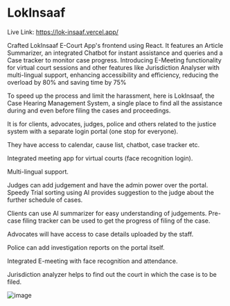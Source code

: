 # LokInsaaf


Live Link: https://lok-insaaf.vercel.app/

Crafted LokInsaaf E-Court App's frontend using React. It features an Article Summarizer, an integrated Chatbot for instant assistance and queries and a Case tracker to monitor case progress. Introducing E-Meeting functionality for virtual court sessions and other features like Jurisdiction Analyser with multi-lingual support, enhancing accessibility and efficiency, reducing the overload by 80\% and saving time by 75%

To speed up the process and limit the harassment, here is LokInsaaf, the Case Hearing Management System, a single place to find all the assistance during and even before filing the cases and proceedings.

It is for clients, advocates, judges, police and others related to the justice system with a separate login portal (one stop for everyone).

They have access to calendar, cause list, chatbot, case tracker etc.

Integrated meeting app for virtual courts (face recognition login).

Multi-lingual support.

Judges can add judgement and have the admin power over the portal. Speedy Trial sorting using AI provides suggestion to the judge about the further schedule of cases.

Clients can use AI summarizer for easy understanding of judgements. Pre-case filing tracker can be used to get the progress of filing of the case.

Advocates will have access to case details uploaded by the staff.

Police can add investigation reports on the portal itself.

Integrated E-meeting with face recognition and attendance.

Jurisdiction analyzer helps to find out the court in which the case is to be filed.

![image](https://github.com/Yakshit-Khurana/LokInsaaf/assets/76546067/13e7ae80-17f7-4b86-89d4-a0ab8768c3d2)
